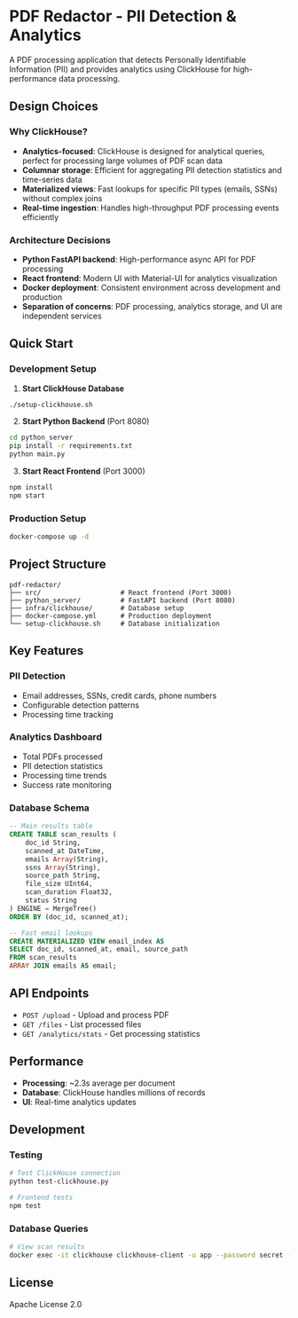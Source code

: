 # PDF Redactor - PII Detection & Analytics

A PDF processing application that detects Personally Identifiable Information (PII) and provides analytics using ClickHouse for high-performance data processing.

## Design Choices

### Why ClickHouse?
- **Analytics-focused**: ClickHouse is designed for analytical queries, perfect for processing large volumes of PDF scan data
- **Columnar storage**: Efficient for aggregating PII detection statistics and time-series data
- **Materialized views**: Fast lookups for specific PII types (emails, SSNs) without complex joins
- **Real-time ingestion**: Handles high-throughput PDF processing events efficiently

### Architecture Decisions
- **Python FastAPI backend**: High-performance async API for PDF processing
- **React frontend**: Modern UI with Material-UI for analytics visualization
- **Docker deployment**: Consistent environment across development and production
- **Separation of concerns**: PDF processing, analytics storage, and UI are independent services

## Quick Start

### Development Setup

1. **Start ClickHouse Database**
```bash
./setup-clickhouse.sh
```

2. **Start Python Backend** (Port 8080)
```bash
cd python_server
pip install -r requirements.txt
python main.py
```

3. **Start React Frontend** (Port 3000)
```bash
npm install
npm start
```

### Production Setup
```bash
docker-compose up -d
```

## Project Structure

```
pdf-redactor/
├── src/                    # React frontend (Port 3000)
├── python_server/          # FastAPI backend (Port 8080)
├── infra/clickhouse/       # Database setup
├── docker-compose.yml      # Production deployment
└── setup-clickhouse.sh     # Database initialization
```

## Key Features

### PII Detection
- Email addresses, SSNs, credit cards, phone numbers
- Configurable detection patterns
- Processing time tracking

### Analytics Dashboard
- Total PDFs processed
- PII detection statistics
- Processing time trends
- Success rate monitoring

### Database Schema
```sql
-- Main results table
CREATE TABLE scan_results (
    doc_id String,
    scanned_at DateTime,
    emails Array(String),
    ssns Array(String),
    source_path String,
    file_size UInt64,
    scan_duration Float32,
    status String
) ENGINE = MergeTree()
ORDER BY (doc_id, scanned_at);

-- Fast email lookups
CREATE MATERIALIZED VIEW email_index AS
SELECT doc_id, scanned_at, email, source_path
FROM scan_results
ARRAY JOIN emails AS email;
```

## API Endpoints

- `POST /upload` - Upload and process PDF
- `GET /files` - List processed files
- `GET /analytics/stats` - Get processing statistics

## Performance

- **Processing**: ~2.3s average per document
- **Database**: ClickHouse handles millions of records
- **UI**: Real-time analytics updates

## Development

### Testing
```bash
# Test ClickHouse connection
python test-clickhouse.py

# Frontend tests
npm test
```

### Database Queries
```bash
# View scan results
docker exec -it clickhouse clickhouse-client -u app --password secret -d pdf_scan -q "SELECT * FROM scan_results"
```

## License

Apache License 2.0
